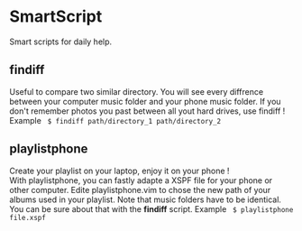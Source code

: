 # SmartScript
Smart scripts for daily help.

## findiff
Useful to compare two similar directory. 
You will see every diffrence between your computer music folder and your phone music folder. If you don't remember photos you past between all yout hard drives, use findiff ! 
Example 
<code>
$ findiff path/directory_1 path/directory_2
</code>

## playlistphone
Create your playlist on your laptop, enjoy it on your phone !  
With playlistphone, you can fastly adapte a XSPF file for your phone or other computer. Edite playlistphone.vim to chose the new path of your albums used in your playlist. 
Note that music folders have to be identical. You can be sure about that with the __findiff__ script. 
Example 
<code>
$ playlistphone file.xspf
</code>
